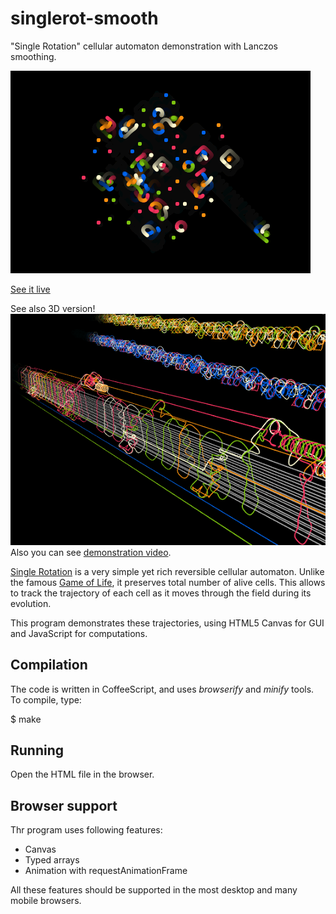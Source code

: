 singlerot-smooth
================
"Single Rotation" cellular automaton demonstration with Lanczos smoothing.

![Sample picture](./images/singlerot-smooth.png)

[See it live](http://dmishin.github.io/singlerot-smooth/singlerot-smooth.html)

See also 3D version!
![Sample 3D screenshot](./images/singlerot-3d.png)
Also you can see [demonstration video](http://youtu.be/XX4igr8ufeA).


[Single Rotation](http://dmishin.blogspot.ru/2013/11/the-single-rotation-rule-remarkably.html)
is a very simple yet rich reversible cellular automaton.
Unlike the famous [Game of Life](http://en.wikipedia.org/wiki/Conway%27s_Game_of_Life), it preserves total number of alive cells.
This allows to track the trajectory of each cell as it moves through the field during its evolution.


This program demonstrates these trajectories, using HTML5 Canvas for GUI and JavaScript for computations.

Compilation
-----------

The code is written in CoffeeScript, and uses _browserify_ and _minify_ tools. To compile, type:

  $ make

Running
-------
Open the HTML file in the browser.


Browser support
---------------

Thr program uses following features:
 * Canvas
 * Typed arrays
 * Animation with requestAnimationFrame
 
All these features should be supported in the most desktop and many mobile browsers.

